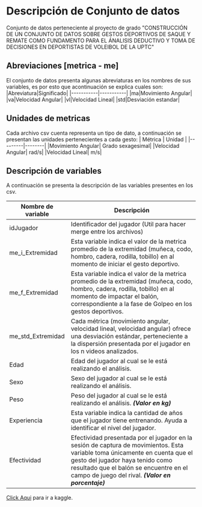 # Descripción de Conjunto de datos
Conjunto de datos perteneciente al proyecto de grado "CONSTRUCCIÓN DE UN CONJUNTO DE DATOS SOBRE GESTOS DEPORTIVOS DE SAQUE Y REMATE COMO FUNDAMENTO PARA EL ÁNALISIS DEDUCTIVO Y TOMA DE DECISIONES EN DEPORTISTAS DE VOLEIBOL DE LA UPTC"


## Abreviaciones [metrica - me]
El conjunto de datos presenta algunas abreviaturas en los nombres de sus variables, es por esto que acontinuación se explica cuales son:
|Abreviatura|Significado|
|-----------|-----------|
|ma|Movimiento Angular|
|va|Velocidad Angular|
|vl|Velocidad Lineal|
|std|Desviación estandar|

## Unidades de metricas
Cada archivo csv cuenta representa un tipo de dato, a continuación se presentan las unidades pertenecientes a cada gesto:
| Métrica | Unidad |
|---------|--------|
|Movimiento Angular| Grado sexagesimal|
|Velocidad Angular| rad/s|
|Velocidad Lineal| m/s|

## Descripción de variables
A continuación se presenta la descripción de las variables presentes en los csv.

|Nombre de variable| Descripción|
|------------------|------------|
|idJugador|Identificador del jugador (Util para hacer merge entre los archivos)|
|me_i_Extremidad|Esta variable indica el valor de la metrica promedio de la extremidad (muñeca, codo, hombro, cadera, rodilla, tobillo) en al momento de iniciar el gesto deportivo.|
|me_f_Extremidad|Esta variable indica el valor de la metrica promedio de la extremidad (muñeca, codo, hombro, cadera, rodilla, tobillo) en al momento de impactar el balón, correspondiente a la fase de Golpeo en los gestos deportivos.|
|me_std_Extremidad|Cada métrica (movimiento angular, velocidad lineal, velocidad angular) ofrece una desviación estándar, perteneciente a la dispersión presentada por el jugador en los n videos analizados.|
| Edad| Edad del jugador al cual se le está realizando el análisis.|
|Sexo|Sexo del jugador al cual se le está realizando el análisis.|
|Peso|Peso del jugador al cual se le está realizando el análisis. **_(Valor en kg)_**|
|Experiencia|Esta variable indica la cantidad de años que el jugador tiene entrenando. Ayuda a identificar el nivel del jugador.|
|Efectividad|Efectividad presentada por el jugador en la sesión de captura de movimientos. Esta variable toma únicamente en cuenta que el gesto del jugador haya tenido como resultado que el balón se encuentre en el campo de juego del rival. **_(Valor en porcentaje)_**|

[Click Aqui](https://www.kaggle.com) para ir a kaggle.
